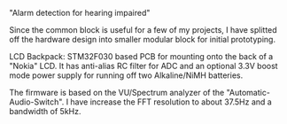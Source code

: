 "Alarm detection for hearing impaired"

Since the common block is useful for a few of my projects, 
I have splitted off the hardware design into smaller modular 
block for initial prototyping.

LCD Backpack: STM32F030 based PCB for mounting onto the back 
of a "Nokia" LCD.  It has anti-alias RC filter for ADC and an 
optional 3.3V boost mode power supply for running off two
Alkaline/NiMH batteries.

The firmware is based on the VU/Spectrum analyzer of the 
"Automatic-Audio-Switch".  I have increase the FFT resolution 
to about 37.5Hz and a bandwidth of 5kHz.
